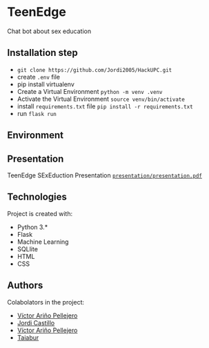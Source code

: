# TeenEdge
Chat bot about sex education

## Installation step

* `git clone https://github.com/Jordi2005/HackUPC.git`
* create `.env` file
* pip install virtualenv
* Create a Virtual Environment `python -m venv .venv`
* Activate the Virtual Environment `source venv/bin/activate`
* install `requirements.txt` file `pip install -r requirements.txt`
* run `flask run`

## Environment 

  
## Presentation
TeenEdge SExEduction Presentation [`presentation/presentation.pdf`](https://github.com/Jordi2005/HackUPC/blob/main/presentation/presentation.pdf)

## Technologies
Project is created with: 
* Python 3.*
* Flask 
* Machine Learning 
* SQLlite
* HTML
* CSS



## Authors
Colabolators in the project: 
* [Víctor Ariño Pellejero](https://github.com/AlvaroFrancoHackUPC1)
* [Jordi Castillo](https://github.com/Jordi2005)
* [Víctor Ariño Pellejero](https://github.com/vTH0R)
* [Taiabur](https://github.com/taiaburbd)
